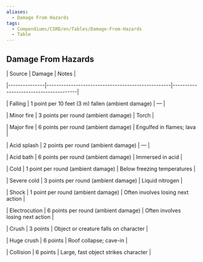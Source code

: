 ```yaml
---
aliases:
  - Damage From Hazards
tags:
  - Compendiums/CSRD/en/Tables/Damage-From-Hazards
  - Table
---
```

  
## Damage From Hazards  
  
| Source        | Damage                                            | Notes                                 |  
|---------------|---------------------------------------------------|---------------------------------------|  
| Falling       | 1 point per 10 feet (3 m) fallen (ambient damage) | —                                     |  
| Minor fire    | 3 points per round (ambient damage)               | Torch                                 |  
| Major fire    | 6 points per round (ambient damage)               | Engulfed in flames; lava              |  
| Acid splash   | 2 points per round (ambient damage)               | —                                     |  
| Acid bath     | 6 points per round (ambient damage)               | Immersed in acid                      |  
| Cold          | 1 point per round (ambient damage)                | Below freezing temperatures           |  
| Severe cold   | 3 points per round (ambient damage)               | Liquid nitrogen                       |  
| Shock         | 1 point per round (ambient damage)                | Often involves losing next action     |  
| Electrocution | 6 points per round (ambient damage)               | Often involves losing next action     |  
| Crush         | 3 points                                          | Object or creature falls on character |  
| Huge crush    | 6 points                                          | Roof collapse; cave-in                |  
| Collision     | 6 points                                          | Large, fast object strikes character  |  
